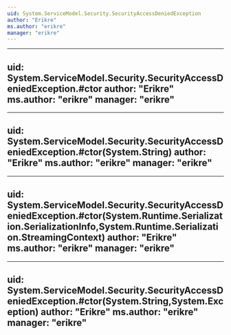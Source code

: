 ```yaml
---
uid: System.ServiceModel.Security.SecurityAccessDeniedException
author: "Erikre"
ms.author: "erikre"
manager: "erikre"
---
```


---
uid: System.ServiceModel.Security.SecurityAccessDeniedException.#ctor
author: "Erikre"
ms.author: "erikre"
manager: "erikre"
---

---
uid: System.ServiceModel.Security.SecurityAccessDeniedException.#ctor(System.String)
author: "Erikre"
ms.author: "erikre"
manager: "erikre"
---

---
uid: System.ServiceModel.Security.SecurityAccessDeniedException.#ctor(System.Runtime.Serialization.SerializationInfo,System.Runtime.Serialization.StreamingContext)
author: "Erikre"
ms.author: "erikre"
manager: "erikre"
---

---
uid: System.ServiceModel.Security.SecurityAccessDeniedException.#ctor(System.String,System.Exception)
author: "Erikre"
ms.author: "erikre"
manager: "erikre"
---
